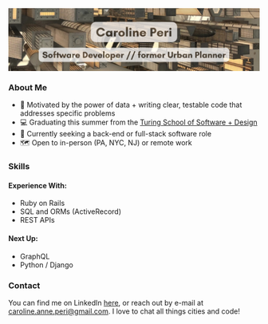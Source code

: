 <a href="url">
   <img src="banner_with_text.png" align="center" >
</a>

### About Me
- 🖤 Motivated by the power of data + writing clear, testable code that addresses specific problems
- 💻 Graduating this summer from the [Turing School of Software + Design](https://turing.edu/programs)
- 💼 Currently seeking a back-end or full-stack software role
- 🗺️ Open to in-person (PA, NYC, NJ) or remote work

### Skills
#### Experience With:

- Ruby on Rails
- SQL and ORMs (ActiveRecord)
- REST APIs

#### Next Up:
- GraphQL
- Python / Django

### Contact 
You can find me on LinkedIn [here](https://www.linkedin.com/in/carolineperi/), or reach out by e-mail at caroline.anne.peri@gmail.com. I love to chat all things cities and code!
